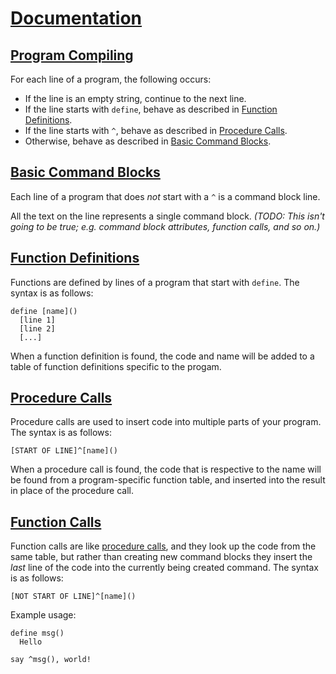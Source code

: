 # [Documentation](id:documentation)

## [Program Compiling](id:program-compiling)

For each line of a program, the following occurs:

* If the line is an empty string, continue to the next line.
* If the line starts with `define`, behave as described in [Function Definitions](#function-definitions).
* If the line starts with `^`, behave as described in [Procedure Calls](#procedure-calls).
* Otherwise, behave as described in [Basic Command Blocks](#basic-command-blocks).

## [Basic Command Blocks](id:basic-command-blocks)

Each line of a program that does *not* start with a `^` is a command block line.

All the text on the line represents a single command block. *(TODO: This isn't going to be true; e.g. command block attributes, function calls, and so on.)*

## [Function Definitions](id:function-definitions)

Functions are defined by lines of a program that start with `define`. The syntax is as follows:

    define [name]()
      [line 1]
      [line 2]
      [...]

When a function definition is found, the code and name will be added to a table of function definitions specific to the progam.

## [Procedure Calls](id:procedure-calls)

Procedure calls are used to insert code into multiple parts of your program. The syntax is as follows:

    [START OF LINE]^[name]()

When a procedure call is found, the code that is respective to the name will be found from a program-specific function table, and inserted into the result in place of the procedure call.

## [Function Calls](id:function-calls)

Function calls are like [procedure calls](#procedure-calls), and they look up the code from the same table, but rather than creating new command blocks they insert the *last* line of the code into the currently being created command. The syntax is as follows:

    [NOT START OF LINE]^[name]()

Example usage:

    define msg()
      Hello

    say ^msg(), world!
